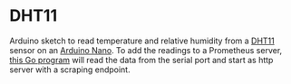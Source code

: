 # DHT11

Arduino sketch to read temperature and relative humidity from a [DHT11](https://www.dx.com/p/keyestudio-dht11-temperature-humidity-sensor-black-blue-4) sensor on an [Arduino Nano](https://www.arduino.cc/en/Guide/ArduinoNano). 
To add the readings to a Prometheus server, [this Go program](https://github.com/ckibsgaa/DHT11TemperaturePoller) will read the data from the serial port and start as http server with a scraping endpoint.
